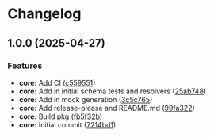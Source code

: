 # Changelog

## 1.0.0 (2025-04-27)


### Features

* **core:** Add CI ([c559551](https://github.com/adamlesniak/graphql-codegen-faker/commit/c559551ec66b350e19ffa0ebc984438dda9a738f))
* **core:** Add in initial schema tests and resolvers ([25ab748](https://github.com/adamlesniak/graphql-codegen-faker/commit/25ab74859ee91daeaf7ad1fd41fd5197f58b3398))
* **core:** Add in mock generation ([3c5c765](https://github.com/adamlesniak/graphql-codegen-faker/commit/3c5c765ef0f5f5eea9a552fb6e77210fc3c2990c))
* **core:** Add release-please and README.md ([99fa322](https://github.com/adamlesniak/graphql-codegen-faker/commit/99fa322eaff5b9f93b2a57a28c3a3e966de0d9a2))
* **core:** Build pkg ([fb5f32b](https://github.com/adamlesniak/graphql-codegen-faker/commit/fb5f32b33df1f2fc35ac8982a827d78ef9e9c7f6))
* **core:** Initial commit ([7214bd1](https://github.com/adamlesniak/graphql-codegen-faker/commit/7214bd15bb6efbfdd70d9650cde5d7f2c94642b6))

